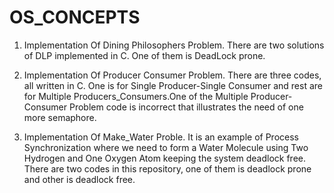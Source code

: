# OS_CONCEPTS

1. Implementation Of Dining Philosophers Problem.
There are two solutions of DLP implemented in C. One of them is DeadLock prone.

2. Implementation Of Producer Consumer Problem.
There are three codes, all written in C. One is for Single Producer-Single Consumer and rest are for Multiple Producers_Consumers.One of the Multiple Producer-Consumer Problem code is incorrect that illustrates the need of one more semaphore.

3. Implementation Of Make_Water Proble.
It is an example of Process Synchronization where we need to form a Water Molecule using Two Hydrogen and One Oxygen Atom keeping the system deadlock free. There are two codes in this repository, one of them is deadlock prone and other is deadlock free.  
